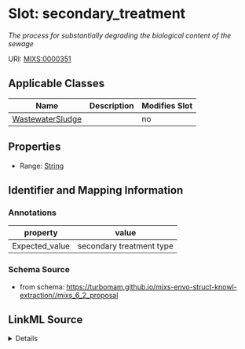 # Slot: secondary_treatment


_The process for substantially degrading the biological content of the sewage_



URI: [MIXS:0000351](https://w3id.org/mixs/0000351)



<!-- no inheritance hierarchy -->




## Applicable Classes

| Name | Description | Modifies Slot |
| --- | --- | --- |
[WastewaterSludge](WastewaterSludge.md) |  |  no  |







## Properties

* Range: [String](String.md)





## Identifier and Mapping Information





### Annotations

| property | value |
| --- | --- |
| Expected_value | secondary treatment type |



### Schema Source


* from schema: https://turbomam.github.io/mixs-envo-struct-knowl-extraction//mixs_6_2_proposal




## LinkML Source

<details>
```yaml
name: secondary_treatment
annotations:
  Expected_value:
    tag: Expected_value
    value: secondary treatment type
description: The process for substantially degrading the biological content of the
  sewage
title: secondary treatment
notes:
- secondary
- treatment
from_schema: https://turbomam.github.io/mixs-envo-struct-knowl-extraction//mixs_6_2_proposal
rank: 1000
string_serialization: '{text}'
slot_uri: MIXS:0000351
multivalued: false
alias: secondary_treatment
domain_of:
- WastewaterSludge
range: string
required: false
recommended: false

```
</details>